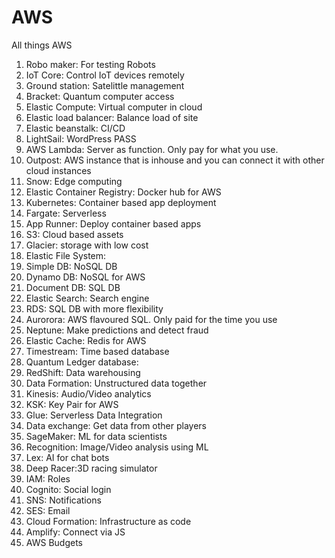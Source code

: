 # AWS
All things AWS
1. Robo maker: For testing Robots
2. IoT Core: Control IoT devices remotely
3. Ground station: Satelittle management
4. Bracket: Quantum computer access
5. Elastic Compute: Virtual computer in cloud
6. Elastic load balancer: Balance load of site
7. Elastic beanstalk: CI/CD
8. LightSail: WordPress PASS
9. AWS Lambda: Server as function. Only pay for what you use.
10. Outpost: AWS instance that is inhouse and you can connect it with other cloud instances
11. Snow: Edge computing
12. Elastic Container Registry: Docker hub for AWS
13. Kubernetes: Container based app deployment
14. Fargate: Serverless
15. App Runner: Deploy container based apps
16. S3: Cloud based assets
17. Glacier: storage with low cost
18. Elastic File System: 
19. Simple DB: NoSQL DB
20. Dynamo DB: NoSQL for AWS
21. Document DB: SQL DB
22. Elastic Search: Search engine
23. RDS: SQL DB with more flexibility
24. Aurorora: AWS flavoured SQL. Only paid for the time you use
25. Neptune: Make predictions and detect fraud
26. Elastic Cache: Redis for AWS
27. Timestream: Time based database
28. Quantum Ledger database: 
29. RedShift: Data warehousing
30. Data Formation: Unstructured data together
31. Kinesis: Audio/Video analytics
32. KSK: Key Pair for AWS
33. Glue: Serverless Data Integration
34. Data exchange: Get data from other players
35. SageMaker: ML for data scientists
36. Recognition: Image/Video analysis using ML
37. Lex: AI for chat bots
38. Deep Racer:3D racing simulator
39. IAM: Roles
40. Cognito: Social login
41. SNS: Notifications
42. SES: Email
43. Cloud Formation: Infrastructure as code
44. Amplify: Connect via JS
45. AWS Budgets 
